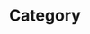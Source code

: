 ---
title: "Category"
layout: categories
permalink: /categories/
author_profie: true
sidebar_main: true
---